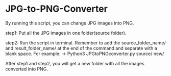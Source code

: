 # JPG-to-PNG-Converter

By running this script, you can change JPG images into PNG. 

step1: 
Put all the JPG images in one folder(source folder).

step2:
Run the script in terminal.
Remember to add the source_folder_name/ and result_folder_name/ at the end of the command and separate with a blank space.
For example: -> Python3 JPGtoPNGconverter.py source/ new/

After step1 and step2, you will get a new folder with all the images converted into PNG. 
